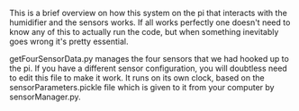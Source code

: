 This is a brief overview on how this system on the pi that interacts with the humidifier and the sensors works. If all works perfectly one doesn't need to know any of this to actually run the code, but when something inevitably goes wrong it's pretty essential.

getFourSensorData.py manages the four sensors that we had hooked up to the pi. If you have a different sensor configuration, you will doubtless need to edit this file to make it work. It runs on its own clock, based on the sensorParameters.pickle file which is given to it from your computer by sensorManager.py. 



